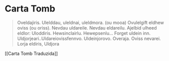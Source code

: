 # Carta Tomb
>Oveldajiris.
Ulelddau, uleldnai, uleldmora. (ou mooa)
Ovulelgift eldhew oviss (ou oriss). Nevdau uldareile.
Nevdau eldareilu. Ajelbid ulheed eldlor: Uloddiris.
Hewsinclairlu. Hewepsenlu... Forget uldein inn.
Uldjorjeari..Uldareiovissfennvo. Uldeinjorovo.
Overaja. Oviss nevarei.
	Lorja eldiris,
		Uldjora

[[Carta Tomb Traduzida]]